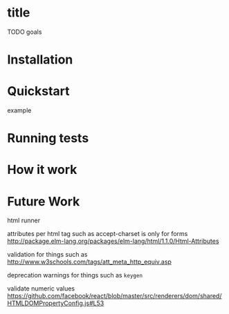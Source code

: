 # title
TODO goals

# Installation

# Quickstart

example

# Running tests

# How it work

# Future Work
html runner

attributes per html tag such as accept-charset is only for forms http://package.elm-lang.org/packages/elm-lang/html/1.1.0/Html-Attributes

validation for things such as http://www.w3schools.com/tags/att_meta_http_equiv.asp

deprecation warnings for things such as `keygen`

validate numeric values https://github.com/facebook/react/blob/master/src/renderers/dom/shared/HTMLDOMPropertyConfig.js#L53